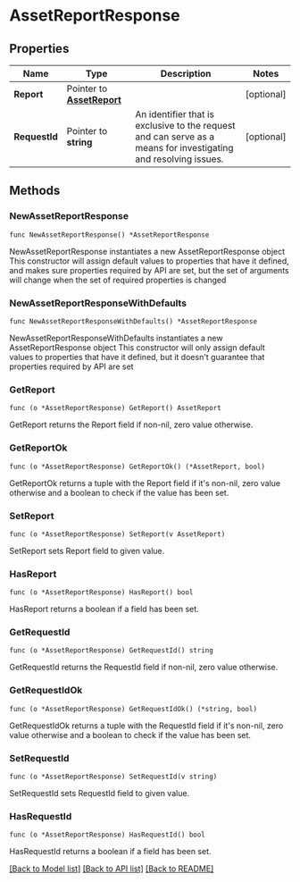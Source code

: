 # AssetReportResponse

## Properties

Name | Type | Description | Notes
------------ | ------------- | ------------- | -------------
**Report** | Pointer to [**AssetReport**](AssetReport.md) |  | [optional] 
**RequestId** | Pointer to **string** | An identifier that is exclusive to the request and can serve as a means for investigating and resolving issues. | [optional] 

## Methods

### NewAssetReportResponse

`func NewAssetReportResponse() *AssetReportResponse`

NewAssetReportResponse instantiates a new AssetReportResponse object
This constructor will assign default values to properties that have it defined,
and makes sure properties required by API are set, but the set of arguments
will change when the set of required properties is changed

### NewAssetReportResponseWithDefaults

`func NewAssetReportResponseWithDefaults() *AssetReportResponse`

NewAssetReportResponseWithDefaults instantiates a new AssetReportResponse object
This constructor will only assign default values to properties that have it defined,
but it doesn't guarantee that properties required by API are set

### GetReport

`func (o *AssetReportResponse) GetReport() AssetReport`

GetReport returns the Report field if non-nil, zero value otherwise.

### GetReportOk

`func (o *AssetReportResponse) GetReportOk() (*AssetReport, bool)`

GetReportOk returns a tuple with the Report field if it's non-nil, zero value otherwise
and a boolean to check if the value has been set.

### SetReport

`func (o *AssetReportResponse) SetReport(v AssetReport)`

SetReport sets Report field to given value.

### HasReport

`func (o *AssetReportResponse) HasReport() bool`

HasReport returns a boolean if a field has been set.

### GetRequestId

`func (o *AssetReportResponse) GetRequestId() string`

GetRequestId returns the RequestId field if non-nil, zero value otherwise.

### GetRequestIdOk

`func (o *AssetReportResponse) GetRequestIdOk() (*string, bool)`

GetRequestIdOk returns a tuple with the RequestId field if it's non-nil, zero value otherwise
and a boolean to check if the value has been set.

### SetRequestId

`func (o *AssetReportResponse) SetRequestId(v string)`

SetRequestId sets RequestId field to given value.

### HasRequestId

`func (o *AssetReportResponse) HasRequestId() bool`

HasRequestId returns a boolean if a field has been set.


[[Back to Model list]](../README.md#documentation-for-models) [[Back to API list]](../README.md#documentation-for-api-endpoints) [[Back to README]](../README.md)


